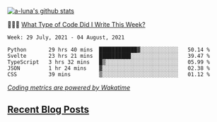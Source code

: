 [![a-luna's github stats](https://github-readme-stats.vercel.app/api?username=a-luna&show_icons=true&icon_color=000000)](https://github.com/a-luna)

👨🏽‍💻 [What Type of Code Did I Write This Week?](https://wakatime.com/@aaronluna)
<!--START_SECTION:waka-->
```text
Week: 29 July, 2021 - 04 August, 2021

Python       29 hrs 40 mins  ████████████▓░░░░░░░░░░░░   50.14 % 
Svelte       23 hrs 21 mins  ██████████░░░░░░░░░░░░░░░   39.47 % 
TypeScript   3 hrs 32 mins   █▒░░░░░░░░░░░░░░░░░░░░░░░   05.99 % 
JSON         1 hr 24 mins    ▓░░░░░░░░░░░░░░░░░░░░░░░░   02.38 % 
CSS          39 mins         ▒░░░░░░░░░░░░░░░░░░░░░░░░   01.12 % 
```
<!--END_SECTION:waka-->
_[Coding metrics are powered by Wakatime](https://wakatime.com/@aaronluna)_

<!--blog_posts-->
## [Recent Blog Posts](https://aaronluna.dev/blog/)
